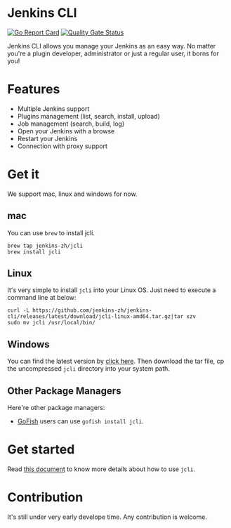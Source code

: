 # Jenkins CLI

[![Go Report Card](https://goreportcard.com/badge/jenkins-zh/jenkins-cli)](https://goreportcard.com/report/jenkins-zh/jenkins-cli)
[![Quality Gate Status](https://sonarcloud.io/api/project_badges/measure?project=jenkins-zh_jenkins-cli&metric=alert_status)](https://sonarcloud.io/dashboard?id=jenkins-zh_jenkins-cli)

Jenkins CLI allows you manage your Jenkins as an easy way. No matter you're a plugin
developer, administrator or just a regular user, it borns for you!

# Features

* Multiple Jenkins support
* Plugins management (list, search, install, upload)
* Job management (search, build, log)
* Open your Jenkins with a browse
* Restart your Jenkins
* Connection with proxy support

# Get it

We support mac, linux and windows for now.

## mac

You can use `brew` to install jcli.
```
brew tap jenkins-zh/jcli
brew install jcli
```

## Linux

It's very simple to install `jcli` into your Linux OS. Just need to execute a command line at below:
```
curl -L https://github.com/jenkins-zh/jenkins-cli/releases/latest/download/jcli-linux-amd64.tar.gz|tar xzv
sudo mv jcli /usr/local/bin/
```

## Windows

You can find the latest version by [click here](https://github.com/jenkins-zh/jenkins-cli/releases/latest/download/jcli-windows-386.tar.gz). Then download the tar file, cp the uncompressed `jcli` directory into your system path.

## Other Package Managers

Here're other package managers:

* [GoFish](https://gofi.sh/) users can use `gofish install jcli`.

# Get started

Read [this document](doc/README.md) to know more details about how to use `jcli`.

# Contribution

It's still under very early develope time. Any contribution is welcome.
